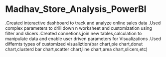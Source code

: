 # Madhav_Store_Analysis_PowerBI
.Created interactive dashboard to track and analyze online sales data
.Used complex parameters to drill down n worksheet and customization using filter and slicers
.Created connetions,join new tables,calculation to manipulate data and enable user driven parameters for Visualizations
.Used differnts types of customized visualiztion(bar chart,pie chart,donut chart,clusterd bar chart,scatter chart,line chart,area chart,slicers,etc)
